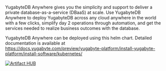 YugabyteDB Anywhere gives you the simplicity and support to deliver a private database-as-a-service (DBaaS) at scale. Use YugabyteDB Anywhere to deploy YugabyteDB across any cloud anywhere in the world with a few clicks, simplify day 2 operations through automation, and get the services needed to realize business outcomes with the database.

YugabyteDB Anywhere can be deployed using this helm chart. Detailed documentation is available at <https://docs.yugabyte.com/preview/yugabyte-platform/install-yugabyte-platform/install-software/kubernetes/>

[![Artifact HUB](https://img.shields.io/endpoint?url=https://artifacthub.io/badge/repository/yugabyte)](https://artifacthub.io/packages/search?repo=yugabyte)
